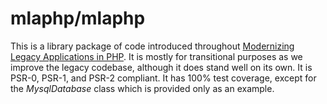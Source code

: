 # mlaphp/mlaphp

This is a library package of code introduced throughout [Modernizing Legacy Applications in PHP](https://leanpub.com/mlaphp). It is mostly for transitional purposes as we improve the legacy codebase, although it does stand well on its own. It is PSR-0, PSR-1, and PSR-2 compliant. It has 100% test coverage, except for the _MysqlDatabase_ class which is provided only as an example.
